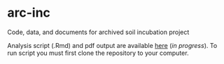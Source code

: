 # arc-inc
Code, data, and documents for archived soil incubation project

Analysis script (.Rmd) and pdf output are available [here](src) (*in progress*). To run script you must first clone the repository to your computer.
